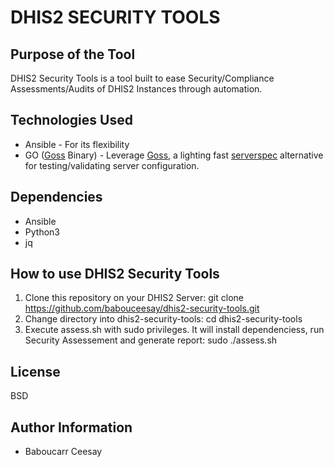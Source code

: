 # DHIS2 SECURITY TOOLS

## Purpose of the Tool

DHIS2 Security Tools is a tool built to ease Security/Compliance Assessments/Audits of DHIS2 Instances through automation.

## Technologies Used

- Ansible - For its flexibility
- GO ([Goss](https://github.com/goss-org/goss/) Binary) - Leverage [Goss](https://github.com/goss-org/goss/), a lighting fast [serverspec](http://serverspec.org/) alternative for testing/validating server configuration.

## Dependencies

- Ansible
- Python3
- jq

## How to use DHIS2 Security Tools

1. Clone this repository on your DHIS2 Server: git clone https://github.com/babouceesay/dhis2-security-tools.git
2. Change directory into dhis2-security-tools: cd dhis2-security-tools
3. Execute assess.sh with sudo privileges. It will install dependenciess, run Security Assessement and generate report: sudo ./assess.sh

## License

BSD

## Author Information

- Baboucarr Ceesay
